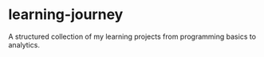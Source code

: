 # learning-journey
A structured collection of my learning projects  from programming basics to analytics.

